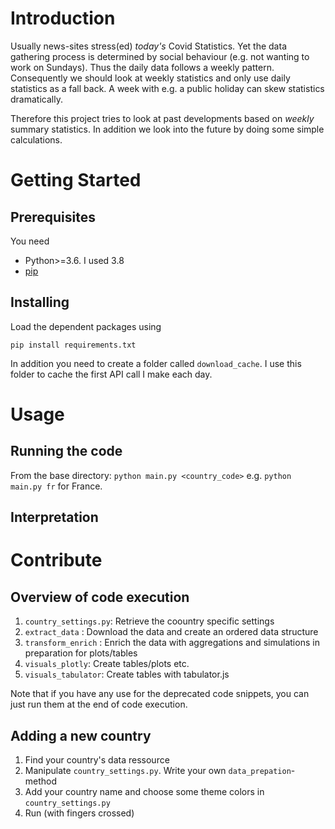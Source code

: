 # Introduction

Usually news-sites stress(ed) _today's_ Covid Statistics. Yet the data gathering process is determined by social behaviour (e.g. not wanting to work on Sundays). Thus the daily data follows a weekly pattern. Consequently we should look at weekly statistics and only use daily statistics as a fall back. A week with e.g. a public holiday can skew statistics dramatically.

Therefore this project tries to look at past developments based on _weekly_ summary statistics. In addition we look into the future by doing some simple calculations.

# Getting Started

## Prerequisites

You need

- Python>=3.6. I used 3.8
- [pip](https://pypi.org/project/pip/)

## Installing

Load the dependent packages using

```
pip install requirements.txt
```

In addition you need to create a folder called `download_cache`. I use this folder to cache the first API call I make each day.

# Usage

## Running the code

From the base directory: `python main.py <country_code>` e.g. `python main.py fr` for France.

## Interpretation

# Contribute

## Overview of code execution

1. `country_settings.py`: Retrieve the coountry specific settings
2. `extract_data` : Download the data and create an ordered data structure
3. `transform_enrich` : Enrich the data with aggregations and simulations in preparation for plots/tables
4. `visuals_plotly`: Create tables/plots etc.
5. `visuals_tabulator`: Create tables with tabulator.js

Note that if you have any use for the deprecated code snippets, you can just run them at the end of code execution.

## Adding a new country

1. Find your country's data ressource
2. Manipulate `country_settings.py`. Write your own `data_prepation`-method
3. Add your country name and choose some theme colors in `country_settings.py`
4. Run (with fingers crossed)
